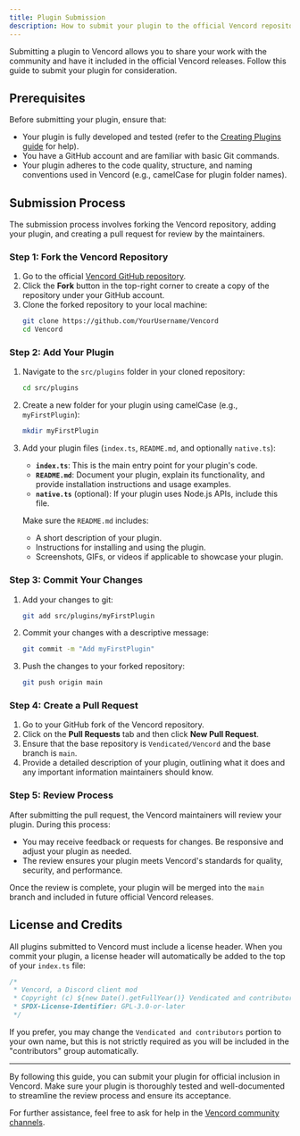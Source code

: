 ```yaml
---
title: Plugin Submission
description: How to submit your plugin to the official Vencord repository
---
```


Submitting a plugin to Vencord allows you to share your work with the community and have it included in the official Vencord releases. Follow this guide to submit your plugin for consideration.

## Prerequisites

Before submitting your plugin, ensure that:
- Your plugin is fully developed and tested (refer to the [Creating Plugins guide](/plugins/creating) for help).
- You have a GitHub account and are familiar with basic Git commands.
- Your plugin adheres to the code quality, structure, and naming conventions used in Vencord (e.g., camelCase for plugin folder names).

## Submission Process

The submission process involves forking the Vencord repository, adding your plugin, and creating a pull request for review by the maintainers.

### Step 1: Fork the Vencord Repository

1. Go to the official [Vencord GitHub repository](https://github.com/Vendicated/Vencord).
2. Click the **Fork** button in the top-right corner to create a copy of the repository under your GitHub account.
3. Clone the forked repository to your local machine:
   ```bash
   git clone https://github.com/YourUsername/Vencord
   cd Vencord
   ```

### Step 2: Add Your Plugin

1. Navigate to the `src/plugins` folder in your cloned repository:
   ```bash
   cd src/plugins
   ```
2. Create a new folder for your plugin using camelCase (e.g., `myFirstPlugin`):
   ```bash
   mkdir myFirstPlugin
   ```
3. Add your plugin files (`index.ts`, `README.md`, and optionally `native.ts`):
    - **`index.ts`**: This is the main entry point for your plugin's code.
    - **`README.md`**: Document your plugin, explain its functionality, and provide installation instructions and usage examples.
    - **`native.ts`** (optional): If your plugin uses Node.js APIs, include this file.
  
   Make sure the `README.md` includes:
   - A short description of your plugin.
   - Instructions for installing and using the plugin.
   - Screenshots, GIFs, or videos if applicable to showcase your plugin.

### Step 3: Commit Your Changes

1. Add your changes to git:
   ```bash
   git add src/plugins/myFirstPlugin
   ```
2. Commit your changes with a descriptive message:
   ```bash
   git commit -m "Add myFirstPlugin"
   ```
3. Push the changes to your forked repository:
   ```bash
   git push origin main
   ```

### Step 4: Create a Pull Request

1. Go to your GitHub fork of the Vencord repository.
2. Click on the **Pull Requests** tab and then click **New Pull Request**.
3. Ensure that the base repository is `Vendicated/Vencord` and the base branch is `main`.
4. Provide a detailed description of your plugin, outlining what it does and any important information maintainers should know.

### Step 5: Review Process

After submitting the pull request, the Vencord maintainers will review your plugin. During this process:
- You may receive feedback or requests for changes. Be responsive and adjust your plugin as needed.
- The review ensures your plugin meets Vencord's standards for quality, security, and performance.

Once the review is complete, your plugin will be merged into the `main` branch and included in future official Vencord releases.

## License and Credits

All plugins submitted to Vencord must include a license header. When you commit your plugin, a license header will automatically be added to the top of your `index.ts` file:

```ts
/*
 * Vencord, a Discord client mod
 * Copyright (c) ${new Date().getFullYear()} Vendicated and contributors*
 * SPDX-License-Identifier: GPL-3.0-or-later
 */
```

If you prefer, you may change the `Vendicated and contributors` portion to your own name, but this is not strictly required as you will be included in the "contributors" group automatically.

---

By following this guide, you can submit your plugin for official inclusion in Vencord. Make sure your plugin is thoroughly tested and well-documented to streamline the review process and ensure its acceptance.

For further assistance, feel free to ask for help in the [Vencord community channels](https://vencord.dev).
